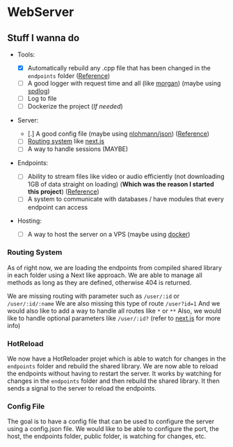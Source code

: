 # WebServer

## Stuff I wanna do

- Tools:

  - [x] Automatically rebuild any .cpp file that has been changed in the `endpoints` folder ([Reference](#hotreload))
  - [ ] A good logger with request time and all (like [morgan](https://www.npmjs.com/package/morgan)) (maybe using [spdlog](https://github.com/gabime/spdlog))
  - [ ] Log to file
  - [ ] Dockerize the project (_If needed_)

- Server:

  - [.] A good config file (maybe using [nlohmann/json](https://github.com/nlohmann/json)) ([Reference](#config-file))
  - [ ] [Routing system](#routing-system) like [next.js](https://nextjs.org/docs/routing/introduction)
  - [ ] A way to handle sessions (MAYBE)

- Endpoints:

  - [ ] Ability to stream files like video or audio efficiently (not downloading 1GB of data straight on loading) (**Which was the reason I started this project**) ([Reference](https://blog.logrocket.com/build-video-streaming-server-node/))
  - [ ] A system to communicate with databases / have modules that every endpoint can access

- Hosting:
  - [ ] A way to host the server on a VPS (maybe using [docker](https://www.docker.com/))

### Routing System

As of right now, we are loading the endpoints from compiled shared library in each folder using a Next like approach. We are able to manage all methods as long as they are defined, otherwise 404 is returned.

We are missing routing with parameter such as `/user/:id` or `/user/:id/:name`
We are also missing this type of route `/user?id=1`
And we would also like to add a way to handle all routes like `*` or `**`
Also, we would like to handle optional parameters like `/user/:id?` (refer to [next.js](https://nextjs.org/docs/routing/dynamic-routes#optional-catch-all-routes) for more info)

### HotReload

We now have a HotReloader projet which is able to watch for changes in the `endpoints` folder and rebuild the shared library. We are now able to reload the endpoints without having to restart the server.
It works by watching for changes in the `endpoints` folder and then rebuild the shared library. It then sends a signal to the server to reload the endpoints.

### Config File

The goal is to have a config file that can be used to configure the server using a config.json file. We would like to be able to configure the port, the host, the endpoints folder, public folder, is watching for changes, etc.
